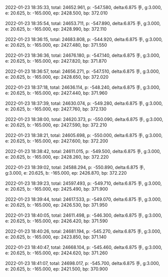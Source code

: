 2022-01-23 18:35:33, total: 24652.961, p: -547.580, delta:6.875 手, g:3.000, e: 20.625, b: -165.000, ep: 2428.500, bp: 372.010

2022-01-23 18:35:54, total: 24653.711, p: -547.890, delta:6.875 手, g:3.000, e: 20.625, b: -165.000, ep: 2428.990, bp: 372.110

2022-01-23 18:36:15, total: 24683.808, p: -544.920, delta:6.875 手, g:3.000, e: 20.625, b: -165.000, ep: 2427.480, bp: 371.550

2022-01-23 18:36:36, total: 24676.180, p: -547.140, delta:6.875 手, g:3.000, e: 20.625, b: -165.000, ep: 2427.820, bp: 371.870

2022-01-23 18:36:57, total: 24656.271, p: -547.510, delta:6.875 手, g:3.000, e: 20.625, b: -165.000, ep: 2428.650, bp: 372.020

2022-01-23 18:37:18, total: 24636.114, p: -548.240, delta:6.875 手, g:3.000, e: 20.625, b: -165.000, ep: 2427.440, bp: 371.960

2022-01-23 18:37:39, total: 24630.074, p: -549.280, delta:6.875 手, g:3.000, e: 20.625, b: -165.000, ep: 2427.760, bp: 372.130

2022-01-23 18:38:00, total: 24620.373, p: -550.090, delta:6.875 手, g:3.000, e: 20.625, b: -165.000, ep: 2427.590, bp: 372.210

2022-01-23 18:38:21, total: 24605.698, p: -550.000, delta:6.875 手, g:3.000, e: 20.625, b: -165.000, ep: 2427.600, bp: 372.200

2022-01-23 18:38:42, total: 24611.015, p: -549.500, delta:6.875 手, g:3.000, e: 20.625, b: -165.000, ep: 2428.260, bp: 372.220

2022-01-23 18:39:02, total: 24588.294, p: -550.890, delta:6.875 手, g:3.000, e: 20.625, b: -165.000, ep: 2426.870, bp: 372.220

2022-01-23 18:39:23, total: 24597.493, p: -549.710, delta:6.875 手, g:3.000, e: 20.625, b: -165.000, ep: 2425.490, bp: 371.900

2022-01-23 18:39:44, total: 24617.533, p: -549.070, delta:6.875 手, g:3.000, e: 20.625, b: -165.000, ep: 2426.530, bp: 371.950

2022-01-23 18:40:05, total: 24611.498, p: -546.300, delta:6.875 手, g:3.000, e: 20.625, b: -165.000, ep: 2426.420, bp: 371.590

2022-01-23 18:40:26, total: 24681.194, p: -545.270, delta:6.875 手, g:3.000, e: 20.625, b: -165.000, ep: 2423.850, bp: 371.140

2022-01-23 18:40:47, total: 24668.104, p: -545.460, delta:6.875 手, g:3.000, e: 20.625, b: -165.000, ep: 2424.620, bp: 371.260

2022-01-23 18:41:07, total: 24698.017, p: -545.700, delta:6.875 手, g:3.000, e: 20.625, b: -165.000, ep: 2421.500, bp: 370.900